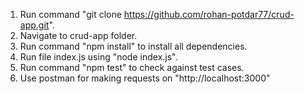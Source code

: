 1. Run command "git clone https://github.com/rohan-potdar77/crud-app.git".
2. Navigate to crud-app folder.
3. Run command "npm install" to install all dependencies.
4. Run file index.js using "node index.js".
5. Run command "npm test" to check against test cases.
6. Use postman for making requests on "http://localhost:3000"
